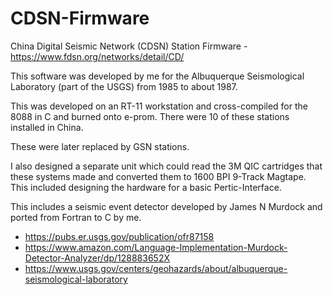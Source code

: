 # CDSN-Firmware
China Digital Seismic Network (CDSN) Station Firmware - https://www.fdsn.org/networks/detail/CD/

This software was developed by me for the Albuquerque Seismological Laboratory (part of the USGS) from 1985 to about 1987.

This was developed on an RT-11 workstation and cross-compiled for the 8088 in C and burned onto e-prom.   There were 10 of these stations installed in China.

These were later replaced by GSN stations.

I also designed a separate unit which could read the 3M QIC cartridges that these systems made and converted them to 1600 BPI 9-Track Magtape.   This included designing the hardware for a basic Pertic-Interface.

This includes a seismic event detector developed by James N Murdock and ported from Fortran to C by me.

* https://pubs.er.usgs.gov/publication/ofr87158
* https://www.amazon.com/Language-Implementation-Murdock-Detector-Analyzer/dp/128883652X
* https://www.usgs.gov/centers/geohazards/about/albuquerque-seismological-laboratory
